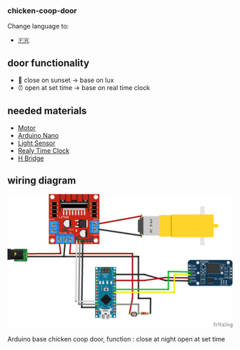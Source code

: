 ### chicken-coop-door

Change language to:

  * <a href='https://github.com/Qypol342/chicken-coop-door/blob/master/README.FR.md'> :fr:		<a/>


 
## door functionality
 * 🌅 close on sunset -> base on lux
 * ⏰ open at set time -> base on real time clock

## needed materials
 * <a href='https://fr.banggood.com/DC-3V-6V-DC-1-120-Gear-Motor-TT-Motor-for-Smart-Car-Robot-DIY-p-1260117.html?rmmds=detail-left-hotproducts&cur_warehouse=CN'>Motor<a/>
 * <a href='https://www.banggood.com/fr/Geekcreit-ATmega328P-Nano-V3-Module-Improved-Version-With-USB-Cable-Development-Board-Geekcreit-for-Arduino-products-that-work-with-official-Arduino-boards-p-933647.html?cur_warehouse=CN&rmmds=search'>Arduino Nano<a/>
 * <a href='https://www.banggood.com/fr/50PCS-5MM-GL5516-Light-Dependent-Resistor-Photoresistor-LDR-p-1464084.html?cur_warehouse=CN&rmmds=search'>Light Sensor</a>
 * <a href='https://www.banggood.com/fr/DS3231-AT24C32-IIC-Precision-RTC-Real-Time-Clock-Memory-Module-p-1547989.html?cur_warehouse=CN&rmmds=search'>Realy Time Clock</a>
 * <a href='https://www.banggood.com/fr/Wholesale-L298N-Dual-H-Bridge-Stepper-Motor-Driver-Board-p-42826.html?cur_warehouse=CN&rmmds=search'>H Bridge</a>

## wiring diagram

 <img src="https://raw.githubusercontent.com/Qypol342/chicken-coop-door/master/wiring%20diagram.png" alt="wiring diagram" width="800">

 
 
 
 Arduino base chicken coop door,
function :
  close at night
  open at set time


